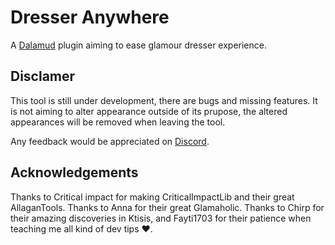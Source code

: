 # Dresser Anywhere

A [Dalamud](https://discord.gg/3NMcUV5) plugin aiming to ease glamour dresser experience.


## Disclamer

This tool is still under development, there are bugs and missing features.
It is not aiming to alter appearance outside of its prupose, the altered appearances will be removed when leaving the tool.

Any feedback would be appreciated on [Discord](https://discord.gg/kXwKDFjXBd).

## Acknowledgements

Thanks to Critical impact for making CriticalImpactLib and their great AllaganTools. Thanks to Anna for their great Glamaholic. Thanks to Chirp for their amazing discoveries in Ktisis, and Fayti1703 for their patience when teaching me all kind of dev tips ❤️.
